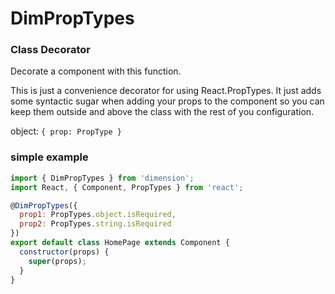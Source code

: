 # DimPropTypes
### **Class Decorator**

Decorate a component with this function.

This is just a convenience decorator for using React.PropTypes. It just adds some syntactic sugar when adding your props to the component so you can keep them outside and above the class with the rest of you configuration.

object: ```{ prop: PropType }```

### simple example
``` javascript
import { DimPropTypes } from 'dimension';
import React, { Component, PropTypes } from 'react';

@DimPropTypes({
  prop1: PropTypes.object.isRequired,
  prop2: PropTypes.string.isRequired
})
export default class HomePage extends Component {
  constructor(props) {
    super(props);
  }
}
```